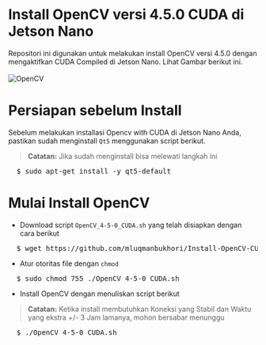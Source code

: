 # Install OpenCV versi 4.5.0 CUDA di Jetson Nano
Repositori ini digunakan untuk melakukan install OpenCV versi 4.5.0 dengan mengaktifkan CUDA Compiled di Jetson Nano. Lihat Gambar berikut ini.<br><br>
![OpenCV](https://github.com/mluqmanbukhori/Install-OpenCV-CUDA-Jetson-Nano/blob/main/OpenCV-CUDA.jpg)

# Persiapan sebelum Install
Sebelum melakukan installasi Opencv with CUDA di Jetson Nano Anda, pastikan sudah menginstall `Qt5` menggunakan script berikut.
> **Catatan:** Jika sudah menginstall bisa melewati langkah ini
<div><pre>
  $ sudo apt-get install -y qt5-default
</pre></div>

# Mulai Install OpenCV
* Download script `OpenCV_4-5-0_CUDA.sh` yang telah disiapkan dengan cara berikut
<div><pre>
  $ wget https://github.com/mluqmanbukhori/Install-OpenCV-CUDA-Jetson-Nano/raw/main/OpenCV_4-5-0_CUDA.sh
</pre></div>

* Atur otoritas file dengan `chmod`
<div><pre>
  $ sudo chmod 755 ./OpenCV_4-5-0_CUDA.sh
</pre></div>

* Install OpenCV dengan menuliskan script berikut
> **Catatan:** Ketika install membutuhkan Koneksi yang Stabil dan Waktu yang ekstra +/- 3 Jam lamanya, mohon bersabar menunggu
<div><pre>
  $ ./OpenCV_4-5-0_CUDA.sh
</pre></div>
